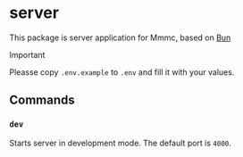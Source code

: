 # server

This package is server application for Mmmc, based on [Bun](https://bun.sh/)

> [!IMPORTANT]
> Pleasse copy `.env.example` to `.env` and fill it with your values.

## Commands

### `dev`

Starts server in development mode. The default port is `4000`.
